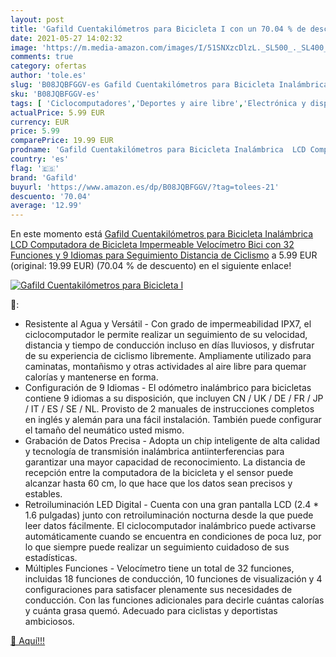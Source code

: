 ```yaml
---
layout: post
title: 'Gafild Cuentakilómetros para Bicicleta I con un 70.04 % de descuento'
date: 2021-05-27 14:02:32
image: 'https://m.media-amazon.com/images/I/51SNXzcDlzL._SL500_._SL400_.jpg'
comments: true
category: ofertas
author: 'tole.es'
slug: 'B08JQBFGGV-es Gafild Cuentakilómetros para Bicicleta Inalámbrica LCD...'
sku: 'B08JQBFGGV-es'
tags: [ 'Ciclocomputadores','Deportes y aire libre','Electrónica y dispositivos para el deporte','bicicleta','gafild', ]
actualPrice: 5.99 EUR
currency: EUR
price: 5.99
comparePrice: 19.99 EUR
prodname: 'Gafild Cuentakilómetros para Bicicleta Inalámbrica  LCD Computadora de Bicicleta Impermeable Velocímetro Bici con 32 Funciones y 9 Idiomas para Seguimiento Distancia de Ciclismo'
country: 'es'
flag: '🇪🇸'
brand: 'Gafild'
buyurl: 'https://www.amazon.es/dp/B08JQBFGGV/?tag=tolees-21'
descuento: '70.04'
average: '12.99'
---
```


En este momento está [Gafild Cuentakilómetros para Bicicleta Inalámbrica  LCD Computadora de Bicicleta Impermeable Velocímetro Bici con 32 Funciones y 9 Idiomas para Seguimiento Distancia de Ciclismo](https://www.amazon.es/dp/B08JQBFGGV/?tag=tolees-21) a 5.99 EUR (original: 19.99 EUR) (70.04 %  de descuento) en el siguiente enlace!

[![Gafild Cuentakilómetros para Bicicleta I](https://m.media-amazon.com/images/I/51SNXzcDlzL._SL500_._SL400_.jpg)](https://www.amazon.es/dp/B08JQBFGGV/?tag=tolees-21)

🔎:

- Resistente al Agua y Versátil - Con grado de impermeabilidad IPX7, el ciclocomputador le permite realizar un seguimiento de su velocidad, distancia y tiempo de conducción incluso en días lluviosos, y disfrutar de su experiencia de ciclismo libremente. Ampliamente utilizado para caminatas, montañismo y otras actividades al aire libre para quemar calorías y mantenerse en forma.
- Configuración de 9 Idiomas - El odómetro inalámbrico para bicicletas contiene 9 idiomas a su disposición, que incluyen CN / UK / DE / FR / JP / IT / ES / SE / NL. Provisto de 2 manuales de instrucciones completos en inglés y alemán para una fácil instalación. También puede configurar el tamaño del neumático usted mismo.
- Grabación de Datos Precisa - Adopta un chip inteligente de alta calidad y tecnología de transmisión inalámbrica antiinterferencias para garantizar una mayor capacidad de reconocimiento. La distancia de recepción entre la computadora de la bicicleta y el sensor puede alcanzar hasta 60 cm, lo que hace que los datos sean precisos y estables.
- Retroiluminación LED Digital - Cuenta con una gran pantalla LCD (2.4 * 1.6 pulgadas) junto con retroiluminación nocturna desde la que puede leer datos fácilmente. El ciclocomputador inalámbrico puede activarse automáticamente cuando se encuentra en condiciones de poca luz, por lo que siempre puede realizar un seguimiento cuidadoso de sus estadísticas.
- Múltiples Funciones - Velocímetro tiene un total de 32 funciones, incluidas 18 funciones de conducción, 10 funciones de visualización y 4 configuraciones para satisfacer plenamente sus necesidades de conducción. Con las funciones adicionales para decirle cuántas calorías y cuánta grasa quemó. Adecuado para ciclistas y deportistas ambiciosos.

[🛒 Aquí!!!](https://www.amazon.es/dp/B08JQBFGGV/?tag=tolees-21)
